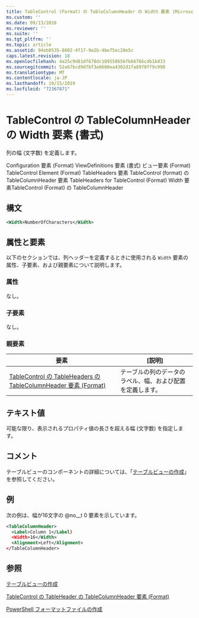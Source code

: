 ```yaml
---
title: TableControl (Format) の TableColumnHeader の Width 要素 |Microsoft Docs
ms.custom: ''
ms.date: 09/13/2016
ms.reviewer: ''
ms.suite: ''
ms.tgt_pltfrm: ''
ms.topic: article
ms.assetid: 94eb0535-8002-4f17-9a2b-4be75ec20e5c
caps.latest.revision: 18
ms.openlocfilehash: 4a25c9d81df670dc10955065bfb66766cdb1bd33
ms.sourcegitcommit: 52a67bcd9d7bf3e8600ea4302d1fa8970ff9c998
ms.translationtype: MT
ms.contentlocale: ja-JP
ms.lasthandoff: 10/15/2019
ms.locfileid: "72367871"
---
```

# <a name="width-element-for-tablecolumnheader-for-tablecontrol-format"></a>TableControl の TableColumnHeader の Width 要素 (書式)

列の幅 (文字数) を定義します。

Configuration 要素 (Format) ViewDefinitions 要素 (書式) ビュー要素 (Format) TableControl Element (Format) TableHeaders 要素 TableControl (format) の TableColumnHeader 要素 TableHeaders for TableControl (Format) Width 要素TableControl (Format) の TableColumnHeader

## <a name="syntax"></a>構文

```xml
<Width>NumberOfCharacters</Width>
```

## <a name="attributes-and-elements"></a>属性と要素

以下のセクションでは、列ヘッダーを定義するときに使用される `Width` 要素の属性、子要素、および親要素について説明します。

### <a name="attributes"></a>属性

なし。

### <a name="child-elements"></a>子要素

なし。

### <a name="parent-elements"></a>親要素

|要素|[説明]|
|-------------|-----------------|
|[TableControl の TableHeaders の TableColumnHeader 要素 (Format)](./tablecolumnheader-element-format.md)|テーブルの列のデータのラベル、幅、および配置を定義します。|

## <a name="text-value"></a>テキスト値

可能な限り、表示されるプロパティ値の長さを超える幅 (文字数) を指定します。

## <a name="remarks"></a>コメント

テーブルビューのコンポーネントの詳細については、「[テーブルビューの作成](./creating-a-table-view.md)」を参照してください。

## <a name="example"></a>例

次の例は、幅が16文字の @no__t 0 要素を示しています。

```xml
<TableColumnHeader>
  <Label>Column 1</Label)
  <Width>16</Width>
  <Alignment>Left</Alignment>
</TableColumnHeader>
```

## <a name="see-also"></a>参照

[テーブルビューの作成](./creating-a-table-view.md)

[TableControl の TableHeader の TableColumnHeader 要素 (Format)](./tablecolumnheader-element-format.md)

[PowerShell フォーマットファイルの作成](./writing-a-powershell-formatting-file.md)
